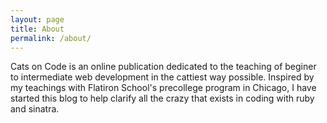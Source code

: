 ```yaml
---
layout: page
title: About
permalink: /about/
---
```


Cats on Code is an online publication dedicated to the teaching of beginer to intermediate web development in the cattiest way possible. Inspired by my teachings with Flatiron School's precollege program in Chicago, I have started this blog to help clarify all the crazy that exists in coding with ruby and sinatra. 


